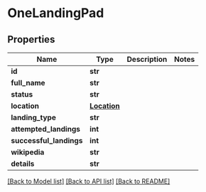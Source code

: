 # OneLandingPad

## Properties
Name | Type | Description | Notes
------------ | ------------- | ------------- | -------------
**id** | **str** |  | 
**full_name** | **str** |  | 
**status** | **str** |  | 
**location** | [**Location**](Location.md) |  | 
**landing_type** | **str** |  | 
**attempted_landings** | **int** |  | 
**successful_landings** | **int** |  | 
**wikipedia** | **str** |  | 
**details** | **str** |  | 

[[Back to Model list]](../README.md#documentation-for-models) [[Back to API list]](../README.md#documentation-for-api-endpoints) [[Back to README]](../README.md)



